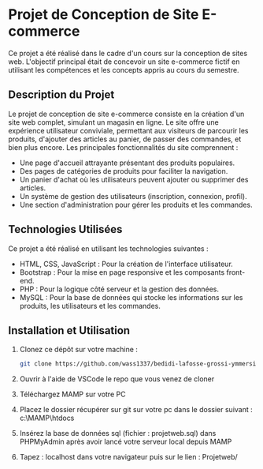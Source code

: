# Projet de Conception de Site E-commerce


Ce projet a été réalisé dans le cadre d'un cours sur la conception de sites web. L'objectif principal était de concevoir un site e-commerce fictif en utilisant les compétences et les concepts appris au cours du semestre.

## Description du Projet

Le projet de conception de site e-commerce consiste en la création d'un site web complet, simulant un magasin en ligne. Le site offre une expérience utilisateur conviviale, permettant aux visiteurs de parcourir les produits, d'ajouter des articles au panier, de passer des commandes, et bien plus encore. Les principales fonctionnalités du site comprennent :

- Une page d'accueil attrayante présentant des produits populaires.
- Des pages de catégories de produits pour faciliter la navigation.
- Un panier d'achat où les utilisateurs peuvent ajouter ou supprimer des articles.
- Un système de gestion des utilisateurs (inscription, connexion, profil).
- Une section d'administration pour gérer les produits et les commandes.

## Technologies Utilisées

Ce projet a été réalisé en utilisant les technologies suivantes :

- HTML, CSS, JavaScript : Pour la création de l'interface utilisateur.
- Bootstrap : Pour la mise en page responsive et les composants front-end.
- PHP : Pour la logique côté serveur et la gestion des données.
- MySQL : Pour la base de données qui stocke les informations sur les produits, les utilisateurs et les commandes.

## Installation et Utilisation

1. Clonez ce dépôt sur votre machine :

   ```bash
   git clone https://github.com/wass1337/bedidi-lafosse-grossi-ymmersionb3.git

2. Ouvrir à l'aide de VSCode le repo que vous venez de cloner
4. Téléchargez MAMP sur votre PC
5. Placez le dossier récupérer sur git sur votre pc dans le dossier suivant : c:\MAMP\htdocs
6. Insérez la base de données sql (fichier : projetweb.sql) dans PHPMyAdmin après avoir lancé votre serveur local depuis MAMP
7. Tapez : localhost dans votre navigateur puis sur le lien : Projetweb/
